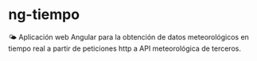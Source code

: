 # ng-tiempo
🌤️ Aplicación web Angular para la obtención de datos meteorológicos en tiempo real a partir de peticiones http a API meteorológica de terceros. 
